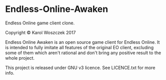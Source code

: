# Endless-Online-Awaken
Endless Online game client clone.

Copyright © Karol Woszczek
2017

Endless Online Awaken is an open source game client for Endless Online. It is intended to fully imitate all features of the original EO client, excluding some of them which aren't rational and don't bring any positive result to the whole project.

This project is released under GNU v3 licence. See LICENCE.txt for more info.

